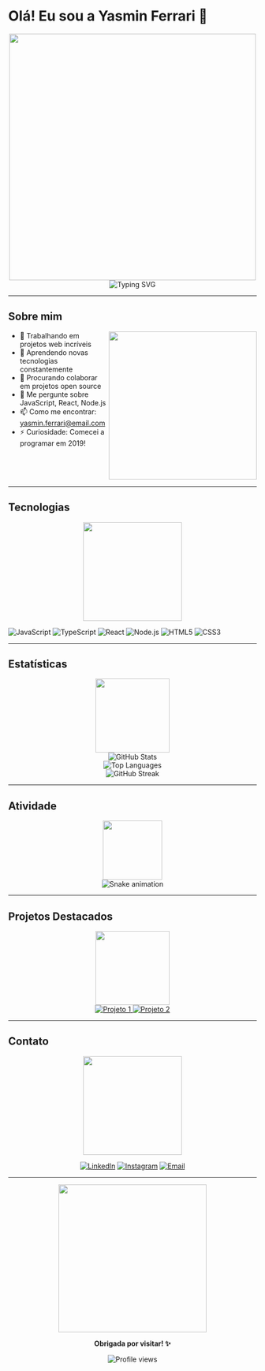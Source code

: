 # Olá! Eu sou a Yasmin Ferrari 👋

<div align="center">
  <img src="https://media.giphy.com/media/vFKqnCdLPNOKc/giphy.gif" width="500" />
</div>

<div align="center">
  <img src="https://readme-typing-svg.herokuapp.com?font=Fira+Code&size=22&pause=1000&color=3B82F6&center=true&vCenter=true&width=435&lines=Desenvolvedora+Full+Stack;Programando+desde+2019;Sempre+aprendendo+coisas+novas" alt="Typing SVG" />
</div>

---

## Sobre mim

<img align="right" src="https://media.giphy.com/media/SWoSkN6DxTszqIKEqv/giphy.gif" width="300" />

- 🔭 Trabalhando em projetos web incríveis
- 🌱 Aprendendo novas tecnologias constantemente  
- 👯 Procurando colaborar em projetos open source
- 💬 Me pergunte sobre JavaScript, React, Node.js
- 📫 Como me encontrar: yasmin.ferrari@email.com
- ⚡ Curiosidade: Comecei a programar em 2019!

<br><br><br>

---

## Tecnologias

<div align="center">
  <img src="https://media.giphy.com/media/LmNwrBhejkK9EFP504/giphy.gif" width="200" />
</div>

![JavaScript](https://img.shields.io/badge/javascript-%23323330.svg?style=for-the-badge&logo=javascript&logoColor=%23F7DF1E)
![TypeScript](https://img.shields.io/badge/typescript-%23007ACC.svg?style=for-the-badge&logo=typescript&logoColor=white)
![React](https://img.shields.io/badge/react-%2320232a.svg?style=for-the-badge&logo=react&logoColor=%2361DAFB)
![Node.js](https://img.shields.io/badge/node.js-6DA55F?style=for-the-badge&logo=node.js&logoColor=white)
![HTML5](https://img.shields.io/badge/html5-%23E34F26.svg?style=for-the-badge&logo=html5&logoColor=white)
![CSS3](https://img.shields.io/badge/css3-%231572B6.svg?style=for-the-badge&logo=css3&logoColor=white)

---

## Estatísticas

<div align="center">
  <img src="https://media.giphy.com/media/BHNfhgU63qrks/giphy.gif" width="150" />
</div>

<div align="center">
  <img src="https://github-readme-stats.vercel.app/api?username=Ferrari65&show_icons=true&theme=tokyonight&hide_border=true" alt="GitHub Stats" />
</div>

<div align="center">
  <img src="https://github-readme-stats.vercel.app/api/top-langs/?username=Ferrari65&layout=compact&theme=tokyonight&hide_border=true" alt="Top Languages" />
</div>

<div align="center">
  <img src="https://github-readme-streak-stats.herokuapp.com/?user=Ferrari65&theme=tokyonight&hide_border=true" alt="GitHub Streak" />
</div>

---

## Atividade

<div align="center">
  <img src="https://media.giphy.com/media/QWjNkR1djtOla/giphy.gif" width="120" />
</div>

<div align="center">
  <img src="https://raw.githubusercontent.com/Ferrari65/Ferrari65/output/github-contribution-grid-snake.svg" alt="Snake animation" />
</div>

---

## Projetos Destacados

<div align="center">
  <img src="https://media.giphy.com/media/LP0OeBpbS9uRa/giphy.gif" width="150" />
</div>

<div align="center">
  <a href="https://github.com/Ferrari65/projeto1">
    <img src="https://github-readme-stats.vercel.app/api/pin/?username=Ferrari65&repo=projeto1&theme=tokyonight&hide_border=true" alt="Projeto 1" />
  </a>
  <a href="https://github.com/Ferrari65/projeto2">
    <img src="https://github-readme-stats.vercel.app/api/pin/?username=Ferrari65&repo=projeto2&theme=tokyonight&hide_border=true" alt="Projeto 2" />
  </a>
</div>

---

## Contato

<div align="center">
  <img src="https://media.giphy.com/media/iHLHH9rVBv0kmkETqz/giphy.gif" width="200" />
</div>

<div align="center">
  
[![LinkedIn](https://img.shields.io/badge/LinkedIn-%230077B5.svg?style=for-the-badge&logo=linkedin&logoColor=white)](https://linkedin.com/in/yasmin-ferrari)
[![Instagram](https://img.shields.io/badge/Instagram-%23E4405F.svg?style=for-the-badge&logo=Instagram&logoColor=white)](https://instagram.com/yasmin_ferrari)
[![Email](https://img.shields.io/badge/Email-D14836?style=for-the-badge&logo=gmail&logoColor=white)](mailto:yasmin.ferrari@email.com)

</div>

---

<div align="center">
  <img src="https://media.giphy.com/media/vKHKDHCLJHGz6/giphy.gif" width="300" />
  
  **Obrigada por visitar! ✨**
  
  <img src="https://komarev.com/ghpvc/?username=Ferrari65&style=for-the-badge&color=blueviolet" alt="Profile views" />
</div>
